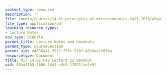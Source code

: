 ```yaml
---
content_type: resource
description: ''
file: /media/courses/14-01-principles-of-microeconomics-fall-2018/49aa2165f60d34a3c4e517021faefe9f_MIT14_01F18_handout22.pdf
file_type: application/pdf
learning_resource_types:
- Lecture Notes
ocw_type: OCWFile
parent_title: Lecture Notes and Handouts
parent_type: CourseSection
parent_uid: e4635a41-3517-f55c-518f-491dae1f8f0a
resourcetype: Document
title: MIT 14.01 F18 Lecture 22 Handout
uid: 49aa2165-f60d-34a3-c4e5-17021faefe9f
---
```


